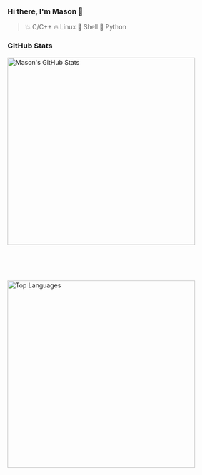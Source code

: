 ### Hi there, I'm Mason 👋

> 💥 C/C++
> 🔥 Linux
> 🌙 Shell
> 🌟 Python

### GitHub Stats

<img src="https://github-readme-stats.vercel.app/api?username=MasonCodingHere&show_icons=true&theme=ambient_gradient&hide=prs,issues,contribs" alt="Mason's GitHub Stats" style="width: 420px; min-height: 500px;" /> <img src="https://github-readme-stats.vercel.app/api/top-langs/?username=MasonCodingHere&hide=html&layout=compact&theme=ambient_gradient&card_width=420" alt="Top Languages" style="width:420px; min-height: 500px;" />
